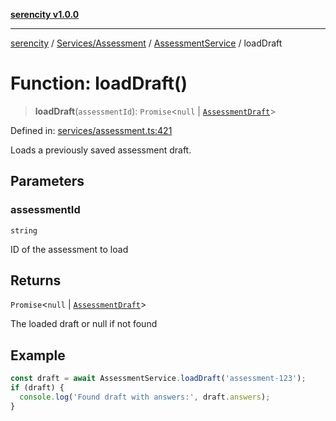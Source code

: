 [**serencity v1.0.0**](../../../../../README.md)

***

[serencity](../../../../../modules.md) / [Services/Assessment](../../../README.md) / [AssessmentService](../README.md) / loadDraft

# Function: loadDraft()

> **loadDraft**(`assessmentId`): `Promise`\<`null` \| [`AssessmentDraft`](../../../interfaces/AssessmentDraft.md)\>

Defined in: [services/assessment.ts:421](https://github.com/lbatschelet/SerenCity/blob/4245c36d3a680a78ab22610b245af81b1a0977ec/src/services/assessment.ts#L421)

Loads a previously saved assessment draft.

## Parameters

### assessmentId

`string`

ID of the assessment to load

## Returns

`Promise`\<`null` \| [`AssessmentDraft`](../../../interfaces/AssessmentDraft.md)\>

The loaded draft or null if not found

## Example

```typescript
const draft = await AssessmentService.loadDraft('assessment-123');
if (draft) {
  console.log('Found draft with answers:', draft.answers);
}
```
